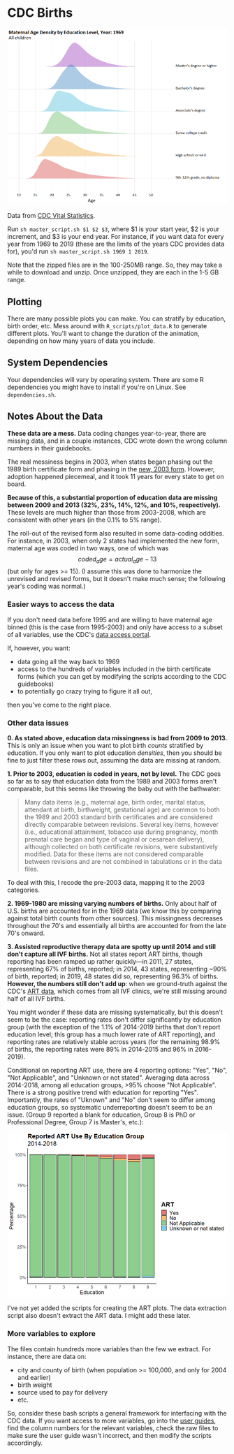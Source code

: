 # CDC Births


![Maternal Age Density by Education Group and Year](/images/1969_2019_fives_all.gif)

Data from [CDC Vital Statistics](https://www.cdc.gov/nchs/data_access/vitalstatsonline.htm).

Run `sh master_script.sh $1 $2 $3`, where $1 is your start year, $2 is your increment, and $3 is your end year. For instance, if you want data for every year from 1969 to 2019 (these are the limits of the years CDC provides data for), you'd run `sh master_script.sh 1969 1 2019`.

Note that the zipped files are in the 100-250MB range. So, they may take a while to download and unzip. Once unzipped, they are each in the 1-5 GB range. 

## Plotting

There are many possible plots you can make. You can stratify by education, birth order, etc. Mess around with `R_scripts/plot_data.R` to generate different plots. You'll want to change the duration of the animation, depending on how many years of data you include.

## System Dependencies
Your dependencies will vary by operating system. There are some R dependencies you might have to install if you're on Linux. See `dependencies.sh`.

## Notes About the Data
**These data are a mess.** Data coding changes year-to-year, there are missing data, and in a couple instances, CDC wrote down the wrong column numbers in their guidebooks.

The real messiness begins in 2003, when states began phasing out the 1989 birth certificate form and phasing in the [new, 2003 form](https://www.cdc.gov/nchs/nvss/revisions-of-the-us-standard-certificates-and-reports.htm). However, adoption happened piecemeal, and it took 11 years for every state to get on board. 

**Because of this, a substantial proportion of education data are missing between 2009 and 2013 (32%, 23%, 14%, 12%, and 10%, respectively).** These levels are much higher than those from 2003-2008, which are consistent with other years (in the 0.1% to 5% range).

The roll-out of the revised form also resulted in some data-coding oddities. For instance, in 2003, when only 2 states had implemented the new form, maternal age was coded in two ways, one of which was $$coded_age = actual_age - 13$$ (but only for ages >= 15). (I assume this was done to harmonize the unrevised and revised forms, but it doesn't make much sense; the following year's coding was normal.)

### Easier ways to access the data
If you don't need data before 1995 and are willing to have maternal age binned (this is the case from 1995-2003) and only have access to a subset of all variables, use the CDC's [data access portal](https://www.cdc.gov/nchs/data_access/vitalstatsonline.htm). 

If, however, you want:
- data going all the way back to 1969
- access to the hundreds of variables included in the birth certificate forms (which you can get by modifying the scripts according to the CDC guidebooks)
- to potentially go crazy trying to figure it all out, 

then you've come to the right place.

### Other data issues

**0. As stated above, education data missingness is bad from 2009 to 2013.** This is only an issue when you want to plot birth _counts_ stratified by education. If you only want to plot education _densities_, then you should be fine to just filter these rows out, assuming the data are missing at random. 

**1. Prior to 2003, education is coded in years, not by level.** The CDC goes so far as to say that education data from the 1989 and 2003 forms aren't comparable, but this seems like throwing the baby out with the bathwater: 

> Many data items (e.g., maternal age, birth order, marital status, attendant at birth, birthweight, gestational age) are common to both the 1989 and 2003 standard birth certificates and are considered directly comparable between revisions. Several key items, however (i.e., educational attainment, tobacco use during pregnancy, month prenatal care began and type of vaginal or cesarean delivery), although collected on both certificate revisions, were substantively modified. Data for these items are not considered comparable between revisions and are not combined in tabulations or in the data files.

To deal with this, I recode the pre-2003 data, mapping it to the 2003 categories.

**2. 1969-1980 are missing varying numbers of births.** Only about half of U.S. births are accounted for in the 1969 data (we know this by comparing against total birth counts from other sources). This missingness decreases throughout the 70's and essentially all births are accounted for from the late 70's onward.

**3. Assisted reproductive therapy data are spotty up until 2014 and still don't capture all IVF births.** Not all states report ART births, though reporting has been ramped up rather quickly—in 2011, 27 states, representing 67% of births, reported; in 2014, 43 states, representing ~90% of birth, reported; in 2019, 48 states did so, representing 96.3% of births. **However, the numbers still don't add up**: when we ground-truth against the CDC's [ART data](https://www.cdc.gov/art/artdata/index.html), which comes from all IVF clinics, we're still missing around half of all IVF births.

You might wonder if these data are missing systematically, but this doesn't seem to be the case: reporting rates don't differ significantly by education group (with the exception of the 1.1% of 2014-2019 births that don't report education level; this group has a much lower rate of ART reporting), and reporting rates are relatively stable across years (for the remaining 98.9% of births, the reporting rates were 89% in 2014-2015 and 96% in 2016-2019). 

Conditional on reporting ART use, there are 4 reporting options: "Yes", "No", "Not Applicable", and "Unknown or not stated". Averaging data across 2014-2018, among all education groups, >95% choose "Not Applicable". There is a strong positive trend with education for reporting "Yes". Importantly, the rates of "Uknown" and "No" don't seem to differ among education groups, so systematic underreporting doesn't seem to be an issue. (Group 9 reported a blank for education, Group 8 is PhD or Professional Degree, Group 7 is Master's, etc.):

![ART Reported Use by Education Group](ART_EDU.png)

I've not yet added the scripts for creating the ART plots. The data extraction script also doesn't extract the ART data. I might add these later.

### More variables to explore

The files contain hundreds more variables than the few we extract. For instance, there are data on:

- city and county of birth (when population >= 100,000, and only for 2004 and earlier)
- birth weight
- source used to pay for delivery
- etc.

So, consider these bash scripts a general framework for interfacing with the CDC data. If you want access to more variables, go into the [user guides](https://www.cdc.gov/nchs/data_access/vitalstatsonline.htm), find the column numbers for the relevant variables, check the raw files to make sure the user guide wasn't incorrect, and then modify the scripts accordingly.

